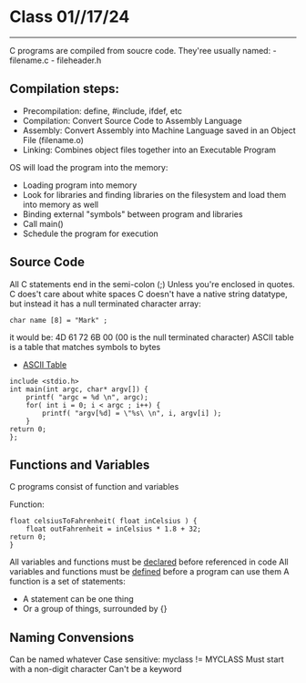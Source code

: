 # Class 01//17/24
-----------------------------------------------------------------------------------------------------------
C programs are compiled from soucre code. 
They'ree usually named: 
	- filename.c
	- fileheader.h

## Compilation steps:
* Precompilation: define, #include, ifdef, etc
* Compilation: Convert Source Code to Assembly Language
* Assembly: Convert Assembly into Machine Language saved in an Object File (filename.o)
* Linking: Combines object files together into an Executable Program

OS will load the program into the memory:
* Loading program into memory
* Look for libraries and finding libraries on the filesystem and load them into memory as well
* Binding external "symbols" between program and libraries
* Call main()
* Schedule the program for execution


## Source Code

All C statements end in the semi-colon (;)
Unless you're enclosed in quotes. C does't care about white spaces
C doesn't have a native string datatype, but instead it has a null terminated character array:
```
char name [8] = "Mark" ;
```
it would be: 4D 61 72 6B 00 (00 is the null terminated character)
ASCII table is a table that matches symbols to bytes

* [ASCII Table](https://www.sciencebuddies.org/science-fair-projects/references/ascii-table)

```
include <stdio.h>
int main(int argc, char* argv[]) {
	printf( "argc = %d \n", argc);
	for( int i = 0; i < argc ; i++) {
		printf( "argv[%d] = \"%s\ \n", i, argv[i] );
	}
return 0;
};
```

## Functions and Variables
C programs consist of function and variables

Function:
```
float celsiusToFahrenheit( float inCelsius ) {
    float outFahrenheit = inCelsius * 1.8 + 32;
return 0;
}
```
All variables and functions must be <u>declared</u> before referenced in code
All variables and functions must be <u>defined</u> before a program can use them
A function is a set of statements:
* A statement can be one thing
* Or a group of things, surrounded by {}

## Naming Convensions
Can be named whatever
Case sensitive: myclass != MYCLASS
Must start with a non-digit character
Can't be a keyword













